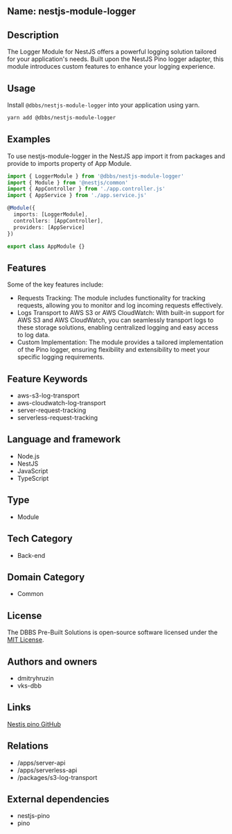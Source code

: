 ## Name: nestjs-module-logger

## Description

The Logger Module for NestJS offers a powerful logging solution tailored for your application's needs. Built upon the NestJS Pino logger adapter, this module introduces custom features to enhance your logging experience.

## Usage

Install `@dbbs/nestjs-module-logger` into your application using yarn.

```bash
yarn add @dbbs/nestjs-module-logger
```

## Examples

To use nestjs-module-logger in the NestJS app import it from packages and provide to imports property of App Module.

```ts
import { LoggerModule } from '@dbbs/nestjs-module-logger'
import { Module } from '@nestjs/common'
import { AppController } from './app.controller.js'
import { AppService } from './app.service.js'

@Module({
  imports: [LoggerModule],
  controllers: [AppController],
  providers: [AppService]
})

export class AppModule {}
```

## Features

Some of the key features include:

- Requests Tracking: The module includes functionality for tracking requests, allowing you to monitor and log incoming requests effectively.
- Logs Transport to AWS S3 or AWS CloudWatch: With built-in support for AWS S3 and AWS CloudWatch, you can seamlessly transport logs to these storage solutions, enabling centralized logging and easy access to log data.
- Custom Implementation: The module provides a tailored implementation of the Pino logger, ensuring flexibility and extensibility to meet your specific logging requirements.

## Feature Keywords

- aws-s3-log-transport
- aws-cloudwatch-log-transport
- server-request-tracking
- serverless-request-tracking

## Language and framework

- Node.js
- NestJS
- JavaScript
- TypeScript

## Type

- Module

## Tech Category

- Back-end

## Domain Category

- Common

## License

The DBBS Pre-Built Solutions is open-source software licensed under the [MIT License](LICENSE).

## Authors and owners

- dmitryhruzin
- vks-dbb

## Links

[Nestjs pino GitHub](https://github.com/iamolegga/nestjs-pino)

## Relations

- /apps/server-api
- /apps/serverless-api
- /packages/s3-log-transport

## External dependencies

- nestjs-pino
- pino
